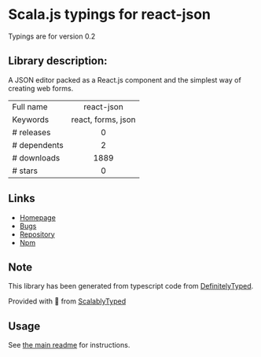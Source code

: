 
# Scala.js typings for react-json

Typings are for version 0.2

## Library description:
A JSON editor packed as a React.js component and the simplest way of creating web forms.

|                    |                 |
| ------------------ | :-------------: |
| Full name          | react-json |
| Keywords           | react, forms, json |
| # releases         | 0 |
| # dependents       | 2 |
| # downloads        | 1889 |
| # stars            | 0 |

## Links
- [Homepage](https://github.com/arqex/react-json)
- [Bugs](https://github.com/arqex/react-json/issues)
- [Repository](https://github.com/arqex/react-json)
- [Npm](https://www.npmjs.com/package/react-json)
    


## Note
This library has been generated from typescript code from [DefinitelyTyped](https://definitelytyped.org).

Provided with :purple_heart: from [ScalablyTyped](https://github.com/oyvindberg/ScalablyTyped)

## Usage
See [the main readme](../../readme.md) for instructions.


